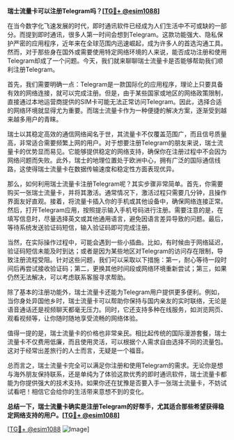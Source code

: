 **瑞士流量卡可以注册Telegram吗？[[TG💪+ @esim1088](https://t.me/s/esim1088)]**

在当今数字化飞速发展的时代，即时通讯软件已经成为人们生活中不可或缺的一部分。而提到即时通讯，很多人第一时间会想到Telegram。这款功能强大、隐私保护严密的应用程序，近年来在全球范围内迅速崛起，成为许多人的首选沟通工具。然而，对于那些身在国外或需要使用特定网络环境的人来说，能否成功注册和使用Telegram却成了一个问题。今天，我们就来聊聊瑞士流量卡是否能够帮助我们顺利注册Telegram。

首先，我们需要明确一点：Telegram是一款国际化的应用程序，理论上只要具备有效的网络连接，就可以完成注册。但是，由于某些国家或地区的网络政策限制，直接通过本地运营商提供的SIM卡可能无法正常访问Telegram。因此，选择合适的网络环境就显得尤为重要。而瑞士流量卡作为一种便捷的解决方案，逐渐受到越来越多用户的青睐。

瑞士以其稳定高效的通信网络闻名于世，其流量卡不仅覆盖范围广，而且信号质量高，非常适合需要频繁上网的用户。对于想要注册Telegram的朋友来说，瑞士流量卡的优势显而易见。它能够提供稳定的网络支持，确保你在注册过程中不会因为网络问题而失败。此外，瑞士的地理位置处于欧洲中心，拥有广泛的国际通信线路，这使得瑞士流量卡在数据传输速度和稳定性方面表现优异。

那么，如何利用瑞士流量卡注册Telegram呢？其实步骤非常简单。首先，你需要购买一张瑞士流量卡，并将其激活。通常情况下，激活过程只需要几分钟，且操作界面友好直观。接着，将流量卡插入你的手机或其他设备中，确保网络连接正常。然后，打开Telegram应用，按照提示输入手机号码进行注册。需要注意的是，在填写信息时，尽量选择英文或其他通用语言，避免因语言差异导致的问题。最后，等待系统发送验证码短信，输入验证码即可完成注册。

当然，在实际操作过程中，可能会遇到一些小插曲。比如，有时候由于网络延迟，验证码短信未能及时到达；或者是因为某些地区对Telegram的访问存在限制，导致注册流程受阻。针对这些问题，我们可以采取以下措施：第一，耐心等待一段时间后再尝试接收验证码；第二，更换其他时间段或网络环境重新尝试；第三，如果仍然无法解决，可以考虑联系客服寻求帮助。

除了基本的注册功能外，瑞士流量卡还能为Telegram用户提供更多便利。例如，当你身处异国他乡时，瑞士流量卡可以帮助你保持与国内亲友的实时联络，无论是语音通话还是视频聊天都毫无压力。同时，它还支持多种在线服务，如浏览网页、观看视频等，让你随时随地享受流畅的网络体验。

值得一提的是，瑞士流量卡的价格也非常亲民。相比起传统的国际漫游套餐，瑞士流量卡不仅费用低廉，而且使用灵活，可以根据个人需求自由选择不同的流量包。这对于经常出差旅行的人士而言，无疑是一个福音。

总而言之，瑞士流量卡完全可以满足你注册和使用Telegram的需求。无论你是想与海外朋友保持联系，还是单纯为了体验这款优秀的即时通讯软件，瑞士流量卡都能为你提供强大的技术支持。如果你还在犹豫是否要入手一张瑞士流量卡，不妨试试看吧！相信它会给你的生活带来意想不到的变化。

**总结一下，瑞士流量卡确实是注册Telegram的好帮手，尤其适合那些希望获得稳定网络支持的用户。[[TG💪+ @esim1088](https://t.me/s/esim1088)]**

[[TG💪+ @esim1088](https://t.me/s/esim1088) ![Image](https://i.postimg.cc/4NQfJmqS/Snipaste-2025-05-13-00-14-12.png)]